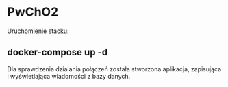 # PwChO2
Uruchomienie stacku:
## docker-compose up -d
Dla sprawdzenia dzialania połączeń została stworzona aplikacja, zapisująca i wyświetlająca wiadomości z bazy danych.
